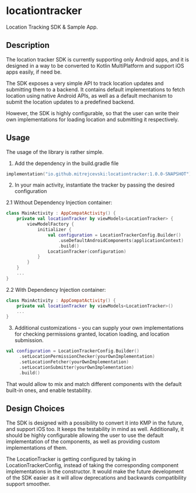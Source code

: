# locationtracker
Location Tracking SDK &amp; Sample App.
## Description
The location tracker SDK is currently supporting only Android apps, and it is designed in a way to
be converted to Kotlin MultiPlatform and support iOS apps easily, if need be.

The SDK exposes a very simple API to track location updates and submitting them to a backend.
It contains default implementations to fetch location using native Android APIs, as well as a
default mechanism to submit the location updates to a predefined backend.

However, the SDK is highly configurable, so that the user can write their own implementations for
loading location and submitting it respectively.

## Usage
The usage of the library is rather simple.

1. Add the dependency in the build.gradle file

```kotlin
implementation("io.github.mitrejcevski:locationtracker:1.0.0-SNAPSHOT")
```

2. In your main activity, instantiate the tracker by passing the desired configuration
   
2.1 Without Dependency Injection container:

```kotlin
class MainActivity : AppCompatActivity() {
    private val locationTracker by viewModels<LocationTracker> {
        viewModelFactory {
            initializer {
                val configuration = LocationTrackerConfig.Builder()
                    .useDefaultAndroidComponents(applicationContext)
                    .build()
                LocationTracker(configuration)
            }
        }
    }
    ...
}
```

2.2 With Dependency Injection container:

```kotlin
class MainActivity : AppCompatActivity() {
    private val locationTracker by viewModels<LocationTracker>()
    ...
}
```

3. Additional customizations - you can supply your own implementations for checking permissions granted, location loading, and location submission.

```kotlin
val configuration = LocationTrackerConfig.Builder()
     .setLocationPermissionChecker(yourOwnImplementation)
     .setLocationFetcher(yourOwnImplementation)
     .setLocationSubmitter(yourOwnImplementation)
     .build()
```

That would allow to mix and match different components with the default built-in ones, and enable testability.


## Design Choices
The SDK is designed with a possibility to convert it into KMP in the future, and support iOS too. It keeps the testability in mind as well. Additionally, it should be highly configurable allowing the user to use the default implementation of the components, as well as providing custom implementations of them.

The LocationTracker is getting configured by taking in LocationTrackerConfig, instead of taking the corresponding component implementations in the constructor. It would make the future development of the SDK easier as it will allow deprecations and backwards compatibility support smoother.
